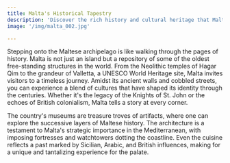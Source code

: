 ```yaml
---
title: Malta's Historical Tapestry
description: 'Discover the rich history and cultural heritage that Malta offers.'
image: '/img/malta_002.jpg'

---
```


Stepping onto the Maltese archipelago is like walking through the pages of history. Malta is not just an island but a repository of some of the oldest free-standing structures in the world. From the Neolithic temples of Hagar Qim to the grandeur of Valletta, a UNESCO World Heritage site, Malta invites visitors to a timeless journey. Amidst its ancient walls and cobbled streets, you can experience a blend of cultures that have shaped its identity through the centuries. Whether it's the legacy of the Knights of St. John or the echoes of British colonialism, Malta tells a story at every corner.

The country's museums are treasure troves of artifacts, where one can explore the successive layers of Maltese history. The architecture is a testament to Malta's strategic importance in the Mediterranean, with imposing fortresses and watchtowers dotting the coastline. Even the cuisine reflects a past marked by Sicilian, Arabic, and British influences, making for a unique and tantalizing experience for the palate.
